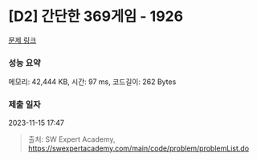 # [D2] 간단한 369게임 - 1926 

[문제 링크](https://swexpertacademy.com/main/code/problem/problemDetail.do?contestProbId=AV5PTeo6AHUDFAUq) 

### 성능 요약

메모리: 42,444 KB, 시간: 97 ms, 코드길이: 262 Bytes

### 제출 일자

2023-11-15 17:47



> 출처: SW Expert Academy, https://swexpertacademy.com/main/code/problem/problemList.do